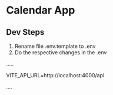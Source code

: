 # Calendar App


## Dev Steps

1. Rename file .env.template to .env
2. Do the respective changes in the .env

.....

VITE_API_URL=http://localhost:4000/api

....